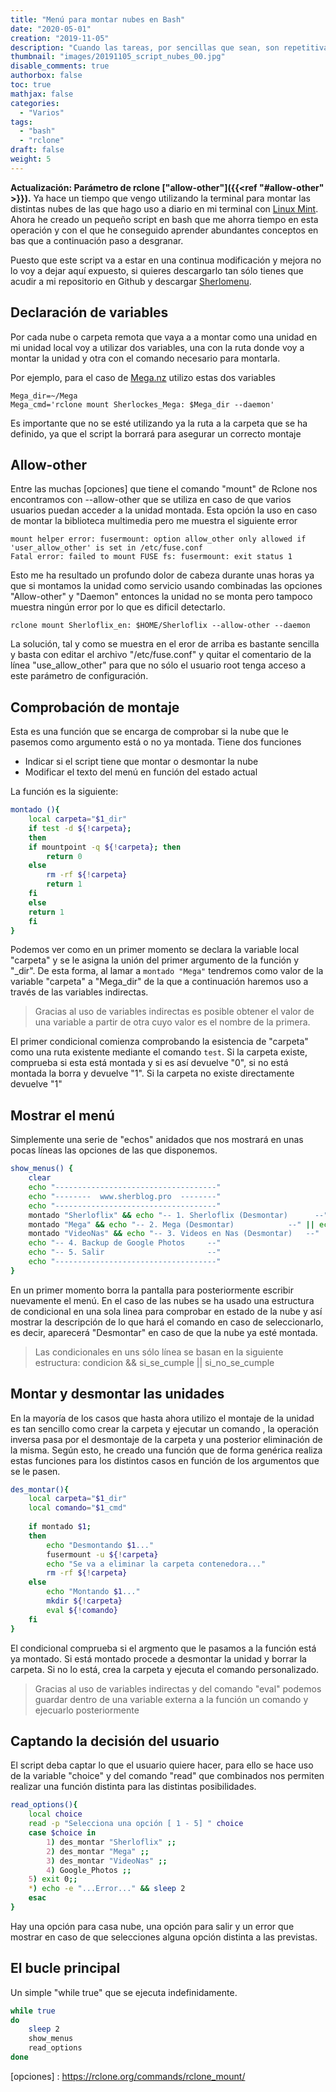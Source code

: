 ```yaml
---
title: "Menú para montar nubes en Bash"
date: "2020-05-01"
creation: "2019-11-05"
description: "Cuando las tareas, por sencillas que sean, son repetitivas lo mejor es automatizarlas."
thumbnail: "images/20191105_script_nubes_00.jpg"
disable_comments: true
authorbox: false
toc: true
mathjax: false
categories:
  - "Varios"
tags:
  - "bash"
  - "rclone"
draft: false
weight: 5
---
```

**Actualización: Parámetro de rclone ["allow-other"]({{<ref "#allow-other" >}}).** Ya hace un tiempo que vengo utilizando la terminal para montar las distintas nubes de las que hago uso a diario en mi terminal con [Linux Mint]. Ahora he creado un pequeño script en bash que me ahorra tiempo en esta operación y con el que he conseguido aprender abundantes conceptos en bas que a continuación paso a desgranar.
<!--more-->
Puesto que este script va a estar en una continua modificación y mejora no lo voy a dejar aquí expuesto, si quieres descargarlo tan sólo tienes que acudir a mi repositorio en Github y descargar [Sherlomenu].

## Declaración de variables
Por cada nube o carpeta remota que vaya a a montar como una unidad en mi unidad local voy a utilizar dos variables, una con la ruta donde voy a montar la unidad y otra con el comando necesario para montarla.

Por ejemplo, para el caso de [Mega.nz] utilizo estas dos variables

```
Mega_dir=~/Mega
Mega_cmd='rclone mount Sherlockes_Mega: $Mega_dir --daemon'
```

Es importante que no se esté utilizando ya la ruta a la carpeta que se ha definido, ya que el script la borrará para asegurar un correcto montaje

## Allow-other
Entre las muchas [opciones] que tiene el comando "mount" de Rclone nos encontramos con --allow-other que se utiliza en caso de que varios usuarios puedan acceder a la unidad montada. Esta opción la uso en caso de montar la biblioteca multimedia pero me muestra el siguiente error

```
mount helper error: fusermount: option allow_other only allowed if 'user_allow_other' is set in /etc/fuse.conf
Fatal error: failed to mount FUSE fs: fusermount: exit status 1
```

Esto me ha resultado un profundo dolor de cabeza durante unas horas ya que si montamos la unidad como servicio usando combinadas las opciones "Allow-other" y "Daemon" entonces la unidad no se monta pero tampoco muestra ningún error por lo que es dificil detectarlo.

```
rclone mount Sherloflix_en: $HOME/Sherloflix --allow-other --daemon
```
La solución, tal y como se muestra en el eror de arriba es bastante sencilla y basta con editar el archivo "/etc/fuse.conf" y quitar el comentario de la línea "use_allow_other" para que no sólo el usuario root tenga acceso a este parámetro de configuración.

## Comprobación de montaje
Esta es una función que se encarga de comprobar si la nube que le pasemos como argumento está o no ya montada. Tiene dos funciones

* Indicar si el script tiene que montar o desmontar la nube
* Modificar el texto del menú en función del estado actual

La función es la siguiente:

``` sh
montado (){
    local carpeta="$1_dir"
    if test -d ${!carpeta};
    then
	if mountpoint -q ${!carpeta}; then
	    return 0
	else
	    rm -rf ${!carpeta}
	    return 1
	fi
    else
	return 1
    fi
}
```

Podemos ver como en un primer momento se declara la variable local "carpeta" y se le asigna la unión del primer argumento de la función y "_dir". De esta forma, al lamar a `montado "Mega"` tendremos como valor de la variable "carpeta" a "Mega_dir" de la que a continuación haremos uso a través de las variables indirectas.

> Gracias al uso de variables indirectas es posible obtener el valor de una variable a partir de otra cuyo valor es el nombre de la primera.

El primer condicional comienza comprobando la esistencia de "carpeta" como una ruta existente mediante el comando `test`. Si la carpeta existe, comprueba si esta está montada y si es así devuelve "0", si no está montada la borra y devuelve "1". Si la carpeta no existe directamente devuelve "1"

## Mostrar el menú
Simplemente una serie de "echos" anidados que nos mostrará en unas pocas líneas las opciones de las que disponemos.

``` sh
show_menus() {
    clear
    echo "------------------------------------"	
    echo "--------  www.sherblog.pro  --------"
    echo "------------------------------------"
    montado "Sherloflix" && echo "-- 1. Sherloflix (Desmontar)      --" || echo "-- 1. Sherloflix                  --"
    montado "Mega" && echo "-- 2. Mega (Desmontar)            --" || echo "-- 2. Mega                        --"
    montado "VideoNas" && echo "-- 3. Videos en Nas (Desmontar)   --" || echo "-- 3. Videos en Ds216+ II         --"
    echo "-- 4. Backup de Google Photos     --"
    echo "-- 5. Salir                       --"
    echo "------------------------------------"
}
```
En un primer momento borra la pantalla para posteriormente escribir nuevamente el menú. En el caso de las nubes se ha usado una estructura de condicional en una sola linea para comprobar en estado de la nube y así mostrar la descripción de lo que hará el comando en caso de seleccionarlo, es decir, aparecerá "Desmontar" en caso de que la nube ya esté montada.

> Las condicionales en uns sólo línea se basan en la siguiente estructura:
> condicion && si_se_cumple || si_no_se_cumple

## Montar y desmontar las unidades
En la mayoría de los casos que hasta ahora utilizo el montaje de la unidad es tan sencillo como crear la carpeta y ejecutar un comando , la operación inversa pasa por el desmontaje de la carpeta y una posterior eliminación de la misma. Según esto, he creado una función que de forma genérica realiza estas funciones para los distintos casos en función de los argumentos que se le pasen.

``` sh
des_montar(){
    local carpeta="$1_dir"
    local comando="$1_cmd"
    
    if montado $1;
    then
        echo "Desmontando $1..."
        fusermount -u ${!carpeta}
        echo "Se va a eliminar la carpeta contenedora..."
        rm -rf ${!carpeta}
    else
        echo "Montando $1..."
        mkdir ${!carpeta}
        eval ${!comando}
    fi
}
```

El condicional comprueba si el argmento que le pasamos a la función está ya montado. Si está montado procede a desmontar la unidad y borrar la carpeta. Si no lo está, crea la carpeta y ejecuta el comando personalizado.

> Gracias al uso de variables indirectas y del comando "eval" podemos guardar dentro de una variable externa a la función un comando y ejecuarlo posteriormente

## Captando la decisión del usuario
El script deba captar lo que el usuario quiere hacer, para ello se hace uso de la variable "choice" y del comando "read" que combinados nos permiten realizar una función distinta para las distintas posibilidades.

``` sh
read_options(){
    local choice
    read -p "Selecciona una opción [ 1 - 5] " choice
    case $choice in
		1) des_montar "Sherloflix" ;;
		2) des_montar "Mega" ;;
        3) des_montar "VideoNas" ;;
        4) Google_Photos ;;      
	5) exit 0;;
	*) echo -e "...Error..." && sleep 2
    esac
}
```
Hay una opción para casa nube, una opción para salir y un error que mostrar en caso de que selecciones alguna opción distinta a las previstas.

## El bucle principal
Un simple "while true" que se ejecuta indefinidamente.

``` sh
while true
do
    sleep 2
    show_menus
    read_options
done

```

[Mega.nz]: https://mega.nz
[Linux Mint]: https://linuxmint.com/
[Sherlomenu]: https://github.com/sherlockes/SherloScripts/blob/master/sherlomenu
[opciones] : https://rclone.org/commands/rclone_mount/
